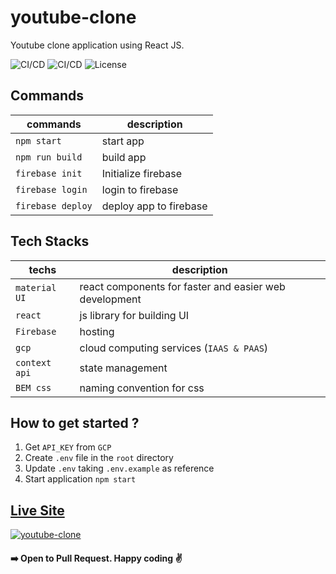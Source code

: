 # youtube-clone
Youtube clone application using React JS.

![CI/CD](https://github.com/sudipstha08/youtube-clone/workflows/youtube-clone_ci/badge.svg)
![CI/CD](https://github.com/sudipstha08/youtube-clone/workflows/youtube-clone_cd/badge.svg)
![License](https://img.shields.io/github/license/dyarleniber/react-workflow-gh-actions)

## Commands
|    commands       |     description        |
|-------------------|------------------------|
| `npm start`       | start app              |
| `npm run build`   | build app              |
| `firebase init`   | Initialize firebase    |
| `firebase login`  | login to firebase      |
| `firebase deploy` | deploy app to firebase |

## Tech Stacks
| techs         |    description                                         |
|---------------|--------------------------------------------------------|
| `material UI` | react components for faster and easier web development |
| `react`       | js library for building UI                             |
| `Firebase`    | hosting                                                |
| `gcp`         | cloud computing services (`IAAS & PAAS`)               |
| `context api` | state management                                       |
| `BEM css`     | naming convention for css                     |

## How to get started ?
1. Get `API_KEY` from `GCP`
2. Create `.env` file in the `root` directory
3. Update `.env` taking `.env.example` as reference
4. Start application `npm start`

 ## <a href="https://clone-d09bd.web.app/">Live Site</a>
<a href="https://clone-d09bd.web.app/" rel="youtube">![youtube-clone](https://github.com/sudipstha08/youtube-clone/blob/master/src/assets/images/youtube.png?raw=true)</a>

#### :arrow_right: Open to Pull Request. Happy coding :v:


